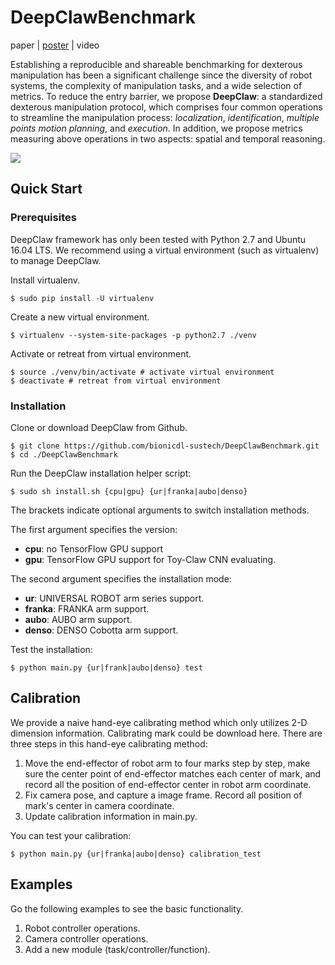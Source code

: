 # DeepClawBenchmark

paper | [poster](https://github.com/ancorasir/CobotBenchmark/blob/master/Documents/DeepClaw%20Poster-pre-version.pdf) | video

Establishing a reproducible and shareable benchmarking for dexterous manipulation has been a significant challenge since the diversity of robot systems, the complexity of manipulation tasks, and a wide selection of metrics. To reduce the entry barrier, we propose **DeepClaw**: a standardized dexterous manipulation protocol, which comprises four common operations to streamline the manipulation process: *localization*, *identification*, *multiple points motion planning*, and *execution*. In addition, we propose metrics measuring above operations in two aspects: spatial and temporal reasoning.

![](https://github.com/ancorasir/CobotBenchmark/blob/master/Documents/deepclaw-framework.png)

## Quick Start

### Prerequisites

DeepClaw framework has only been tested with Python 2.7 and Ubuntu 16.04 LTS. We recommend using a virtual environment (such as virtualenv) to manage DeepClaw.

Install virtualenv.

```shell
$ sudo pip install -U virtualenv
```

Create a new virtual environment.

```shell
$ virtualenv --system-site-packages -p python2.7 ./venv
```

Activate or retreat from virtual environment.

```shell
$ source ./venv/bin/activate # activate virtual environment
$ deactivate # retreat from virtual environment
```

### Installation

Clone or download DeepClaw from Github.

```shell
$ git clone https://github.com/bionicdl-sustech/DeepClawBenchmark.git
$ cd ./DeepClawBenchmark
```

Run the DeepClaw installation helper script:

```shell
$ sudo sh install.sh {cpu|gpu} {ur|franka|aubo|denso}
```

The brackets indicate optional arguments to switch installation methods.

The first argument specifies the version:

- **cpu**: no TensorFlow GPU support
- **gpu**: TensorFlow GPU support for Toy-Claw CNN evaluating.

The second argument specifies the installation mode:

- **ur**: UNIVERSAL ROBOT arm series support.
- **franka**: FRANKA arm support.
- **aubo**: AUBO arm support.
- **denso**: DENSO Cobotta arm support.

Test the installation:

```shell
$ python main.py {ur|frank|aubo|denso} test
```

## Calibration

We provide a naive hand-eye calibrating method which only utilizes 2-D dimension information. Calibrating mark could be download here. There are three steps in this hand-eye calibrating method:

1. Move the end-effector of robot arm to four marks step by step, make sure the center point of end-effector matches each center of mark, and record all the position of end-effector center in robot arm coordinate.
2. Fix camera pose, and capture a image frame. Record all position of mark's center in camera coordinate.
3. Update calibration information in main.py.

You can test your calibration:

```shell
$ python main.py {ur|franka|aubo|denso} calibration_test
```

## Examples

Go the following examples to see the basic functionality.

1. Robot controller operations.
2. Camera controller operations.
3. Add a new module (task/controller/function).